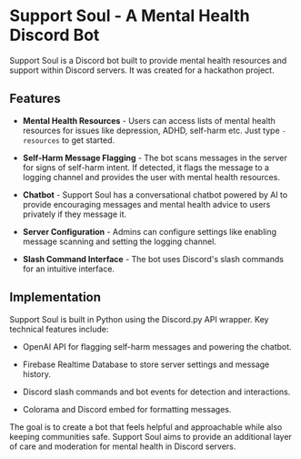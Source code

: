 
# Support Soul - A Mental Health Discord Bot

Support Soul is a Discord bot built to provide mental health resources and support within Discord servers. It was created for a hackathon project.

## Features

- **Mental Health Resources** - Users can access lists of mental health resources for issues like depression, ADHD, self-harm etc. Just type `-resources` to get started.

- **Self-Harm Message Flagging** - The bot scans messages in the server for signs of self-harm intent. If detected, it flags the message to a logging channel and provides the user with mental health resources.

- **Chatbot** - Support Soul has a conversational chatbot powered by AI to provide encouraging messages and mental health advice to users privately if they message it. 

- **Server Configuration** - Admins can configure settings like enabling message scanning and setting the logging channel.

- **Slash Command Interface** - The bot uses Discord's slash commands for an intuitive interface.

## Implementation

Support Soul is built in Python using the Discord.py API wrapper. Key technical features include:

- OpenAI API for flagging self-harm messages and powering the chatbot.

- Firebase Realtime Database to store server settings and message history.

- Discord slash commands and bot events for detection and interactions.

- Colorama and Discord embed for formatting messages.

The goal is to create a bot that feels helpful and approachable while also keeping communities safe. Support Soul aims to provide an additional layer of care and moderation for mental health in Discord servers.
